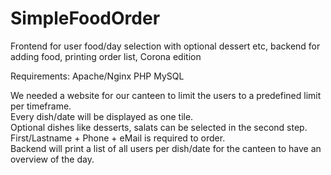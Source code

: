 # SimpleFoodOrder
Frontend for user food/day selection with optional dessert etc, backend for adding food, printing order list, Corona edition

Requirements:
Apache/Nginx
PHP
MySQL

We needed a website for our canteen to limit the users to a predefined limit per timeframe.\
Every dish/date will be displayed as one tile.\
Optional dishes like desserts, salats can be selected in the second step.\
First/Lastname + Phone + eMail is required to order.\
Backend will print a list of all users per dish/date for the canteen to have an overview of the day.

